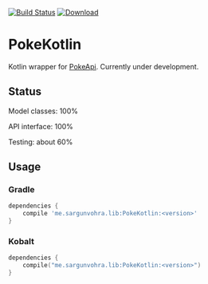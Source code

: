 [![Build Status](https://travis-ci.org/sargunster/PokeKotlin.svg?branch=master)](https://travis-ci.org/sargunster/PokeKotlin)
[![Download](https://api.bintray.com/packages/sargunster/maven/PokeKotlin/images/download.svg) ](https://bintray.com/sargunster/maven/PokeKotlin/_latestVersion)

# PokeKotlin

Kotlin wrapper for [PokeApi](https://github.com/phalt/pokeapi). Currently under development.

## Status

Model classes: 100%

API interface: 100%

Testing: about 60%

## Usage

### Gradle

```groovy
dependencies {
    compile 'me.sargunvohra.lib:PokeKotlin:<version>'
}
```

### Kobalt
```kotlin
dependencies {
    compile("me.sargunvohra.lib:PokeKotlin:<version>")
}
```
